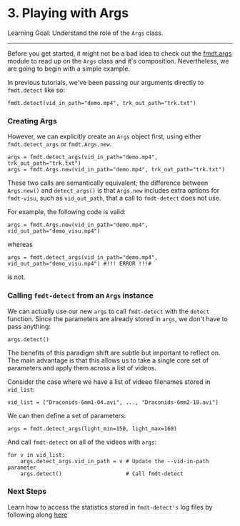# 3. Playing with Args

Learning Goal: Understand the role of the `Args` class.

---

Before you get started, it might not be a bad idea to check out the [fmdt.args](../reference/args.md) module to read up on the `Args` class and it's composition. Nevertheless, we are going to begin with a simple example.

In previous tutorials, we've been passing our arguments directly to `fmdt.detect` like so:

```
fmdt.detect(vid_in_path="demo.mp4", trk_out_path="trk.txt")
```

### Creating Args

However, we can explicitly create an `Args` object first, using either `fmdt.detect_args` or `fmdt.Args.new`.

```
args = fmdt.detect_args(vid_in_path="demo.mp4", trk_out_path="trk.txt")
args = fmdt.Args.new(vid_in_path="demo.mp4", trk_out_path="trk.txt")
```

These two calls are semantically equivalent; the difference between `Args.new()` and `detect_args()` is that `Args.new` includes extra options for `fmdt-visu`, such as `vid_out_path`, that a call to `fmdt-detect` does not use.

For example, the following code is valid:

```
args = fmdt.Args.new(vid_in_path="demo.mp4", vid_out_path="demo_visu.mp4")
```

whereas 

```
args = fmdt.detect_args(vid_in_path="demo.mp4", vid_out_path="demo_visu.mp4") #!!! ERROR !!!# 
```

is not.

### Calling `fmdt-detect` from an `Args` instance

We can actually use our new `args` to call `fmdt-detect` with the `detect` function. Since the parameters are already stored in `args`, we don't have to pass anything:

```
args.detect()
```

The benefits of this paradigm shift are subtle but important to reflect on. The main advantage is that this allows us to take a single core set of parameters and apply them across a list of videos.

Consider the case where we have a list of videeo filenames stored in `vid_list`:

```
vid_list = ["Draconids-6mm1-04.avi", ..., "Draconids-6mm2-18.avi"]
```

We can then define a set of parameters:

```
args = fmdt.detect_args(light_min=150, light_max=160)
```

And call `fmdt-detect` on all of the videos with `args`:

```
for v in vid_list:
    args.detect_args.vid_in_path = v # Update the --vid-in-path parameter
    args.detect()                    # Call fmdt-detect
```

### Next Steps

Learn how to access the statistics stored in `fmdt-detect's` log files by following along [here](./4_Retrieving_numerical_results.md)